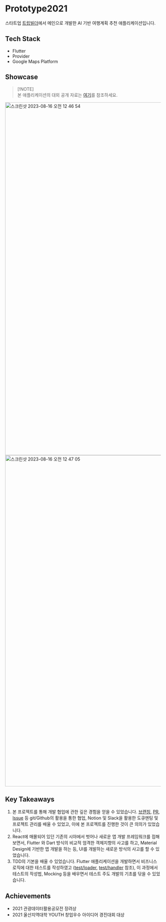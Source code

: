 # Prototype2021

스타트업 [트립빌더](http://www.tripbuilder.co.kr/)에서 메인으로 개발한 AI 기반 여행계획 추천 애플리케이션입니다.

## Tech Stack

- Flutter
- Provider
- Google Maps Platform

## Showcase

> [!NOTE]\
> 본 애플리케이션의 대외 공개 자료는 [여기](https://drive.google.com/file/d/1PvF9nzRBgQ2BEA0V0UiGAk0xw5-SYBrD/view?usp=sharing)를 참조하세요.

<img width="1138" alt="스크린샷 2023-08-16 오전 12 46 54" src="https://github.com/01Joseph-Hwang10/Prototype2021/assets/72839543/3adb8bd0-8ac1-4860-a750-f55af4199505">
<img width="1068" alt="스크린샷 2023-08-16 오전 12 47 05" src="https://github.com/01Joseph-Hwang10/Prototype2021/assets/72839543/7dbe4057-aea5-4152-b835-e10fa10204a1">

## Key Takeaways

1. 본 프로젝트를 통해 개발 협업에 관한 깊은 경험을 얻을 수 있었습니다. [브랜칭](https://github.com/junwha0511/Prototype2021/branches), [PR](https://github.com/junwha0511/Prototype2021/pulls?q=), [Issue](https://github.com/junwha0511/Prototype2021/branches) 등 git/Github의 활용을 통한 협업, Notion 및 Slack을 활용한 도큐멘팅 및 프로젝트 관리를 배울 수 있었고, 이에 본 프로젝트를 진행한 것이 큰 의의가 있었습니다.
2. React에 매몰되어 있던 기존의 시야에서 벗어나 새로운 앱 개발 프레임워크를 접해보면서, Flutter 와 Dart 방식의 비교적 엄격한 객체지향의 사고를 하고, Material Design에 기반한 앱 개발을 하는 등, UI를 개발하는 새로운 방식의 사고를 할 수 있었습니다.
3. TDD의 기본을 배울 수 있었습니다. Flutter 애플리케이션을 개발하면서 비즈니스 로직에 대한 테스트를 작성하였고 ([test/loader](./test/loader), [test/handler](./test/handler) 참조), 이 과정에서 테스트의 작성법, Mocking 등을 배우면서 테스트 주도 개발의 기초를 닦을 수 있었습니다.

## Achievements

- 2021 관광데이터활용공모전 장려상
- 2021 울산지역대학 YOUTH 창업우수 아이디어 경진대회 대상
